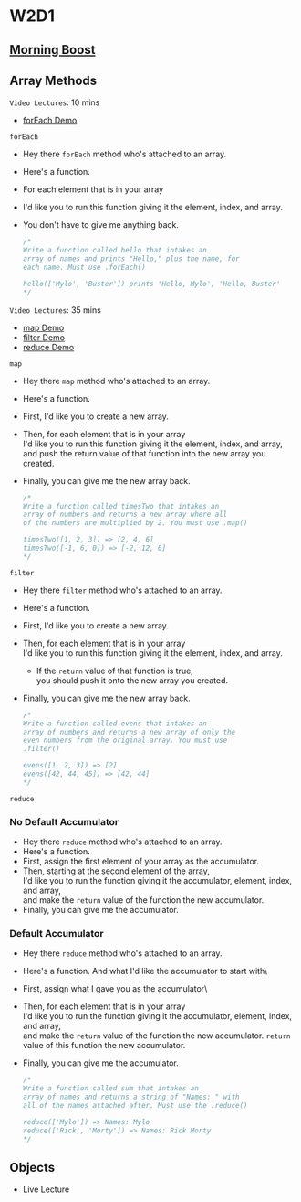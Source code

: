 # W2D1

## [Morning Boost]

## Array Methods

`Video Lectures`: 10 mins

- [forEach Demo]

`forEach`

- Hey there `forEach` method who's attached to an array.
- Here's a function.
- For each element that is in your array
- I'd like you to run this function giving it the element, index, and array.
- You don't have to give me anything back.

  ```js
  /* 
  Write a function called hello that intakes an 
  array of names and prints "Hello," plus the name, for
  each name. Must use .forEach()

  hello(['Mylo', 'Buster']) prints 'Hello, Mylo', 'Hello, Buster'
  */
  ```

`Video Lectures`: 35 mins

- [map Demo]
- [filter Demo]
- [reduce Demo]

`map`

- Hey there `map` method who's attached to an array.
- Here's a function.
- First, I'd like you to create a new array.
- Then, for each element that is in your array\
I'd like you to run this function giving it the element, index, and array,\
and push the return value of that function into the new array you created.
- Finally, you can give me the new array back.

  ```js
  /* 
  Write a function called timesTwo that intakes an
  array of numbers and returns a new array where all 
  of the numbers are multiplied by 2. You must use .map()

  timesTwo([1, 2, 3]) => [2, 4, 6]
  timesTwo([-1, 6, 0]) => [-2, 12, 0]
  */
  ```

`filter`

- Hey there `filter` method who's attached to an array.
- Here's a function.
- First, I'd like you to create a new array.
- Then, for each element that is in your array\
I'd like you to run this function giving it the element, index, and array.
  - If the `return` value of that function is true,\
  you should push it onto the new array you created.
- Finally, you can give me the new array back.

  ```js
  /* 
  Write a function called evens that intakes an
  array of numbers and returns a new array of only the
  even numbers from the original array. You must use
  .filter()

  evens([1, 2, 3]) => [2]
  evens([42, 44, 45]) => [42, 44]
  */
  ```

`reduce`

### No Default Accumulator

- Hey there `reduce` method who's attached to an array.
- Here's a function.
- First, assign the first element of your array as the accumulator.
- Then, starting at the second element of the array,\
I'd like you to run the function giving it the accumulator, element, index, and array,\
and make the `return` value of the function the new accumulator.
- Finally, you can give me the accumulator.

### Default Accumulator

- Hey there `reduce` method who's attached to an array.
- Here's a function. And what I'd like the accumulator to start with\
- First, assign what I gave you as the accumulator\
- Then, for each element that is in your array\
I'd like you to run the function giving it the accumulator, element, index, and array,\
and make the `return` value of the function the new accumulator.
`return` value of this function the new accumulator.
- Finally, you can give me the accumulator.

  ```js
  /* 
  Write a function called sum that intakes an
  array of names and returns a string of "Names: " with
  all of the names attached after. Must use the .reduce()

  reduce(['Mylo']) => Names: Mylo 
  reduce(['Rick', 'Morty']) => Names: Rick Morty 
  */
  ```

## Objects

- Live Lecture

<!-- Links per cohort -->
[Morning Boost]: https://open.appacademy.io/learn/js-py---mar-2022-cohort-1-online/week-2-mar-2022-cohort-1-online/monday-morning-boost
[forEach Demo]: https://open.appacademy.io/learn/js-py---mar-2022-cohort-1-online/week-2-mar-2022-cohort-1-online/for-each-demo
[map Demo]: https://open.appacademy.io/learn/js-py---mar-2022-cohort-1-online/week-2-mar-2022-cohort-1-online/map-demo
[filter Demo]: https://open.appacademy.io/learn/js-py---mar-2022-cohort-1-online/week-2-mar-2022-cohort-1-online/filter-demo
[reduce Demo]: https://open.appacademy.io/learn/js-py---mar-2022-cohort-1-online/week-2-mar-2022-cohort-1-online/reduce-demo

<!-- Constant Links -->
